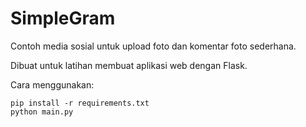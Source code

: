 # SimpleGram

Contoh media sosial untuk upload foto dan komentar foto sederhana.

Dibuat untuk latihan membuat aplikasi web dengan Flask.

Cara menggunakan:
```
pip install -r requirements.txt
python main.py
```